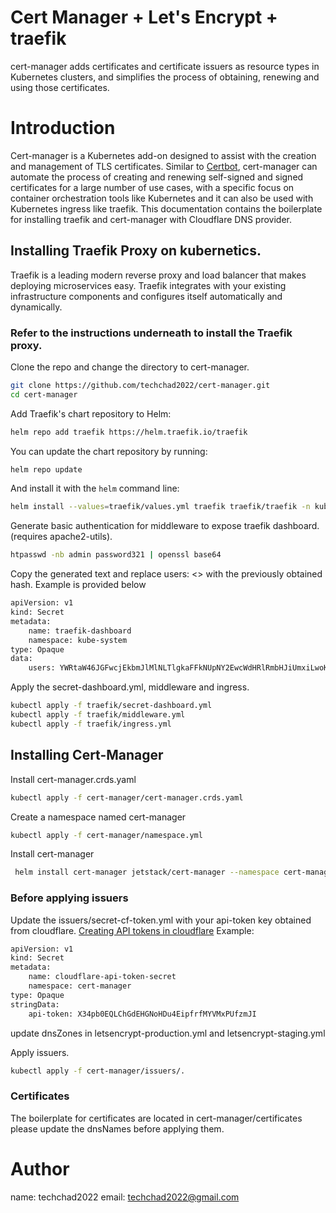 # Cert Manager + Let's Encrypt + traefik
cert-manager adds certificates and certificate issuers as resource types in Kubernetes clusters, and simplifies the process of obtaining, renewing and using those certificates.

# Introduction
Cert-manager is a Kubernetes add-on designed to assist with the creation and management of TLS certificates. Similar to [Certbot](https://www.linode.com/docs/guides/secure-http-traffic-certbot/), cert-manager can automate the process of creating and renewing self-signed and signed certificates for a large number of use cases, with a specific focus on container orchestration tools like Kubernetes and it can also be used with Kubernetes ingress like traefik. This documentation contains the boilerplate for installing traefik and cert-manager with Cloudflare DNS provider.

## Installing Traefik Proxy on kubernetics.
Traefik is a leading modern reverse proxy and load balancer that makes deploying microservices easy. Traefik integrates with your existing infrastructure components and configures itself automatically and dynamically.

### Refer to the instructions underneath to install the Traefik proxy.
Clone the repo and change the directory to cert-manager.
```bash
git clone https://github.com/techchad2022/cert-manager.git
cd cert-manager
```
Add Traefik's chart repository to Helm:
```bash
helm repo add traefik https://helm.traefik.io/traefik
```

You can update the chart repository by running:

```bash
helm repo update
```

And install it with the  `helm`  command line:

```bash
helm install --values=traefik/values.yml traefik traefik/traefik -n kube-system
```
Generate basic authentication for middleware to expose traefik dashboard. (requires apache2-utils).
```bash
htpasswd -nb admin password321 | openssl base64
```
Copy the generated text and replace users: <> with the previously obtained hash. Example is provided below
```bash
apiVersion: v1
kind: Secret
metadata:
	name: traefik-dashboard
	namespace: kube-system
type: Opaque
data:
	users: YWRtaW46JGFwcjEkbmJlMlNLTlgkaFFkNUpNY2EwcWdHRlRmbHJiUmxiLwoK
```
Apply the secret-dashboard.yml, middleware and ingress.
```bash
kubectl apply -f traefik/secret-dashboard.yml
kubectl apply -f traefik/middleware.yml
kubectl apply -f traefik/ingress.yml
```


## Installing Cert-Manager
Install cert-manager.crds.yaml
```bash
kubectl apply -f cert-manager/cert-manager.crds.yaml
```
Create a namespace named cert-manager
```bash
kubectl apply -f cert-manager/namespace.yml
```
Install cert-manager
```bash
 helm install cert-manager jetstack/cert-manager --namespace cert-manager --values=values.yml --version v1.9.1
```
### Before applying issuers
Update the issuers/secret-cf-token.yml with your api-token key obtained from cloudflare.
[Creating API tokens in cloudflare](https://developers.cloudflare.com/api/tokens/create/)
 Example: 
```bash
apiVersion: v1
kind: Secret
metadata:
	name: cloudflare-api-token-secret
	namespace: cert-manager
type: Opaque
stringData:
	api-token: X34pb0EQLChGdEHGNoHDu4EipfrfMYVMxPUfzmJI
```
update dnsZones in letsencrypt-production.yml and letsencrypt-staging.yml

Apply issuers.
```bash
kubectl apply -f cert-manager/issuers/.
```

### Certificates
The boilerplate for certificates are located in cert-manager/certificates please update the dnsNames before applying them.

# Author
name: techchad2022
email: techchad2022@gmail.com
